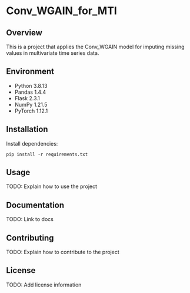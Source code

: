 # Conv_WGAIN_for_MTI

## Overview
This is a project that applies the Conv_WGAIN model for imputing missing values in multivariate time series data.

## Environment
- Python 3.8.13
- Pandas 1.4.4
- Flask 2.3.1 
- NumPy 1.21.5
- PyTorch 1.12.1

## Installation
Install dependencies:
~~~shell
pip install -r requirements.txt
~~~

## Usage
TODO: Explain how to use the project

## Documentation
TODO: Link to docs

## Contributing
TODO: Explain how to contribute to the project

## License
TODO: Add license information